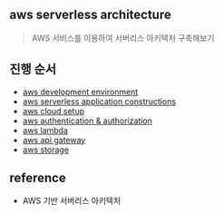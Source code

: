 ## aws serverless architecture
> AWS 서비스를 이용하여 서버리스 아키텍처 구축해보기


## 진행 순서
- <a href = "https://github.com/1yangsh/TIL/blob/master/aws/aws-serverless-architecture/development-environment.md">aws development environment</a>
- <a href = "https://github.com/1yangsh/TIL/blob/master/aws/aws-serverless-architecture/3-serverless-application-constructions.md">aws serverless application constructions</a>
- <a href = "https://github.com/1yangsh/TIL/blob/master/aws/aws-serverless-architecture/4-cloud-setup.md">aws cloud setup</a>
- <a href = "https://github.com/1yangsh/TIL/blob/master/aws/aws-serverless-architecture/5-authentication-authorization.md">aws authentication & authorization</a>
- <a href = "https://github.com/1yangsh/TIL/blob/master/aws/aws-serverless-architecture/6-lambda.md">aws lambda</a>
- <a href = "https://github.com/1yangsh/TIL/blob/master/aws/aws-serverless-architecture/7-api-gateway.md">aws api gateway</a>
- <a href = "https://github.com/1yangsh/TIL/blob/master/aws/aws-serverless-architecture/8-storage.md">aws storage</a>

## reference
- AWS 기반 서버리스 아키텍처
